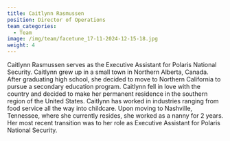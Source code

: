 ```yaml
---
title: Caitlynn Rasmussen
position: Director of Operations
team_categories:
  - Team
image: /img/team/facetune_17-11-2024-12-15-18.jpg
weight: 4
---
```

Caitlynn Rasmussen serves as the Executive Assistant for Polaris National Security.
Caitlynn grew up in a small town in Northern Alberta, Canada. After graduating high school, she decided to move to Northern California to pursue a secondary education program. Caitlynn fell in love with the country and decided to make her permanent residence in the southern region of the United States. 
Caitlynn has worked in industries ranging from food service all the way into childcare. Upon moving to Nashville, Tennessee, where she currently resides, she worked as a nanny for 2 years. Her most recent transition was to her role as Executive Assistant for Polaris National Security.
